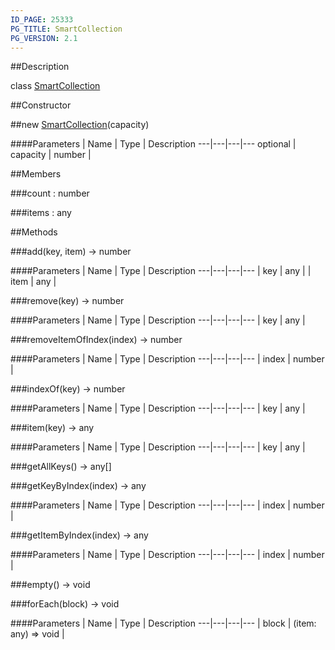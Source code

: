 ```yaml
---
ID_PAGE: 25333
PG_TITLE: SmartCollection
PG_VERSION: 2.1
---
```

##Description

class [SmartCollection](/classes/2.2-alpha/SmartCollection)



##Constructor

##new [SmartCollection](/classes/2.2-alpha/SmartCollection)(capacity)



####Parameters
 | Name | Type | Description
---|---|---|---
optional | capacity | number | 

##Members

###count : number



###items : any



##Methods

###add(key, item) &rarr; number



####Parameters
 | Name | Type | Description
---|---|---|---
 | key | any | 
 | item | any | 

###remove(key) &rarr; number



####Parameters
 | Name | Type | Description
---|---|---|---
 | key | any | 

###removeItemOfIndex(index) &rarr; number



####Parameters
 | Name | Type | Description
---|---|---|---
 | index | number | 

###indexOf(key) &rarr; number



####Parameters
 | Name | Type | Description
---|---|---|---
 | key | any | 

###item(key) &rarr; any



####Parameters
 | Name | Type | Description
---|---|---|---
 | key | any | 

###getAllKeys() &rarr; any[]


###getKeyByIndex(index) &rarr; any



####Parameters
 | Name | Type | Description
---|---|---|---
 | index | number | 

###getItemByIndex(index) &rarr; any



####Parameters
 | Name | Type | Description
---|---|---|---
 | index | number | 

###empty() &rarr; void


###forEach(block) &rarr; void



####Parameters
 | Name | Type | Description
---|---|---|---
 | block | (item: any) =&gt; void | 

